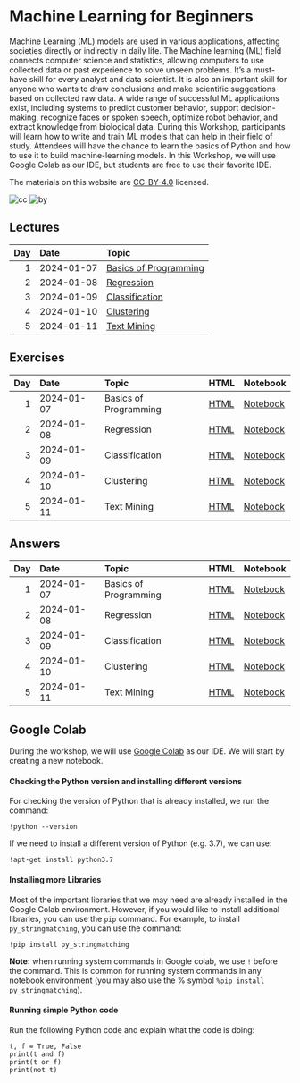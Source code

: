 # Machine Learning for Beginners

Machine Learning (ML) models are used in various applications, affecting
societies directly or indirectly in daily life. The Machine learning
(ML) field connects computer science and statistics, allowing computers
to use collected data or past experience to solve unseen problems. It’s
a must-have skill for every analyst and data scientist. It is also an
important skill for anyone who wants to draw conclusions and make
scientific suggestions based on collected raw data. A wide range of
successful ML applications exist, including systems to predict customer
behavior, support decision-making, recognize faces or spoken speech,
optimize robot behavior, and extract knowledge from biological data.
During this Workshop, participants will learn how to write and train ML
models that can help in their field of study. Attendees will have the
chance to learn the basics of Python and how to use it to build
machine-learning models. In this Workshop, we will use Google Colab as
our IDE, but students are free to use their favorite IDE.

The materials on this website are
[CC-BY-4.0](https://creativecommons.org/licenses/by/4.0/) licensed.

![cc](https://mirrors.creativecommons.org/presskit/icons/cc.svg)
![by](https://mirrors.creativecommons.org/presskit/icons/by.svg)

## Lectures

| Day | Date       | Topic                                                                                                 |
|----:|:-----------|:------------------------------------------------------------------------------------------------------|
|   1 | 2024-01-07 | [Basics of Programming](https://qahtanaa.github.io/wep_mlb_24//lectures/day_1/WEP24_Day1_Basics.pdf)  |
|   2 | 2024-01-08 | [Regression](https://qahtanaa.github.io/wep_mlb_24//lectures/day_2/WEP24_Day2_Regression.pdf)         |
|   3 | 2024-01-09 | [Classification](https://qahtanaa.github.io/wep_mlb_24//lectures/day_3/WEP24_Day3_Classification.pdf) |
|   4 | 2024-01-10 | [Clustering](https://qahtanaa.github.io/wep_mlb_24//lectures/day_4/WEP24_Day4_Clustering.pdf)         |
|   5 | 2024-01-11 | [Text Mining](https://qahtanaa.github.io/wep_mlb_24/inprogress)                                       |

## Exercises

| Day | Date       | Topic                 | HTML                                                                                    | Notebook                                                                                     |
|----:|:-----------|:----------------------|:----------------------------------------------------------------------------------------|:---------------------------------------------------------------------------------------------|
|   1 | 2024-01-07 | Basics of Programming | [HTML](https://qahtanaa.github.io/wep_mlb_24/tutorials/day_1/WEP_2023_Day1_Basics.html) | [Notebook](https://qahtanaa.github.io/wep_mlb_24/tutorials/day_1/WEP_2023_Day1_Basics.ipynb) |
|   2 | 2024-01-08 | Regression            | [HTML](https://qahtanaa.github.io/wep_mlb_24/inprogress)                                | [Notebook](https://qahtanaa.github.io/wep_mlb_24/inprogress)                                 |
|   3 | 2024-01-09 | Classification        | [HTML](https://qahtanaa.github.io/wep_mlb_24/inprogress)                                | [Notebook](https://qahtanaa.github.io/wep_mlb_24/inprogress)                                 |
|   4 | 2024-01-10 | Clustering            | [HTML](https://qahtanaa.github.io/wep_mlb_24/inprogress)                                | [Notebook](https://qahtanaa.github.io/wep_mlb_24/inprogress)                                 |
|   5 | 2024-01-11 | Text Mining           | [HTML](https://qahtanaa.github.io/wep_mlb_24/inprogress)                                | [Notebook](https://qahtanaa.github.io/wep_mlb_24/inprogress)                                 |

## Answers

| Day | Date       | Topic                 | HTML                                                        | Notebook                                                        |
|----:|:-----------|:----------------------|:------------------------------------------------------------|:----------------------------------------------------------------|
|   1 | 2024-01-07 | Basics of Programming | [HTML](https://qahtanaa.github.io/wep_mlb_24/solutionLater) | [Notebook](https://qahtanaa.github.io/wep_mlb_24/solutionLater) |
|   2 | 2024-01-08 | Regression            | [HTML](https://qahtanaa.github.io/wep_mlb_24/solutionLater) | [Notebook](https://qahtanaa.github.io/wep_mlb_24/solutionLater) |
|   3 | 2024-01-09 | Classification        | [HTML](https://qahtanaa.github.io/wep_mlb_24/solutionLater) | [Notebook](https://qahtanaa.github.io/wep_mlb_24/solutionLater) |
|   4 | 2024-01-10 | Clustering            | [HTML](https://qahtanaa.github.io/wep_mlb_24/solutionLater) | [Notebook](https://qahtanaa.github.io/wep_mlb_24/solutionLater) |
|   5 | 2024-01-11 | Text Mining           | [HTML](https://qahtanaa.github.io/wep_mlb_24/solutionLater) | [Notebook](https://qahtanaa.github.io/wep_mlb_24/solutionLater) |

## Google Colab

During the workshop, we will use [Google
Colab](https://colab.research.google.com/) as our IDE. We will start by
creating a new notebook.

#### Checking the Python version and installing different versions

For checking the version of Python that is already installed, we run the
command:

    !python --version

If we need to install a different version of Python (e.g. 3.7), we can
use:

    !apt-get install python3.7

#### Installing more Libraries

Most of the important libraries that we may need are already installed
in the Google Colab environment. However, if you would like to install
additional libraries, you can use the `pip` command. For example, to
install `py_stringmatching`, you can use the command:

    !pip install py_stringmatching

**Note:** when running system commands in Google colab, we use `!`
before the command. This is common for running system commands in any
notebook environment (you may also use the % symbol
`%pip install py_stringmatching`).

#### Running simple Python code

Run the following Python code and explain what the code is doing:

    t, f = True, False
    print(t and f) 
    print(t or f)  
    print(not t)   
